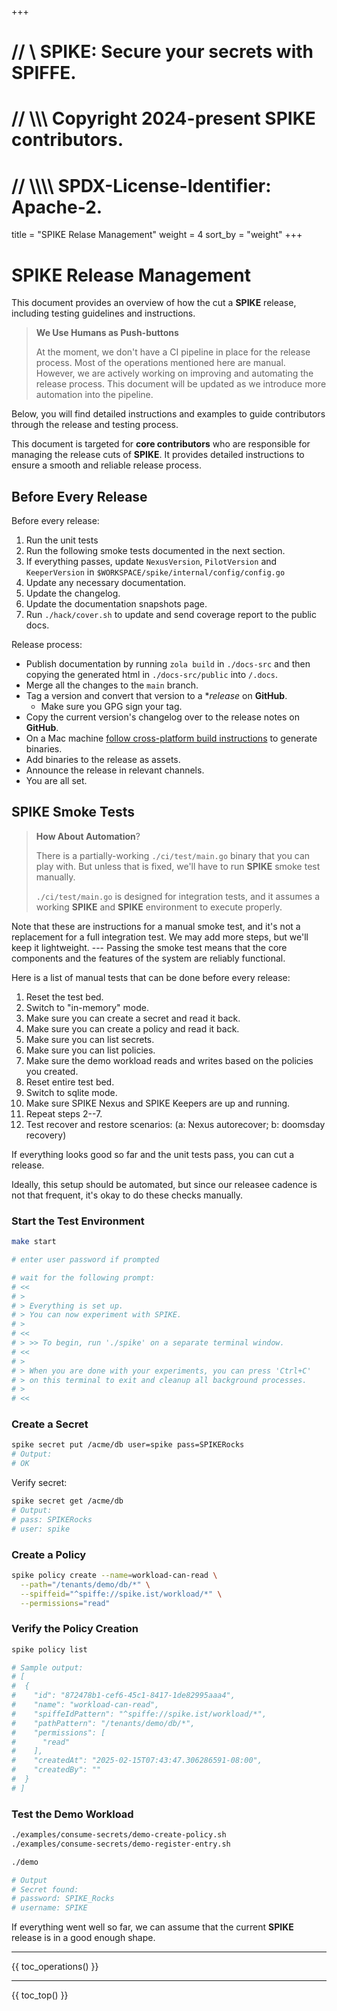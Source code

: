 +++
# //    \\ SPIKE: Secure your secrets with SPIFFE.
# //  \\\\\ Copyright 2024-present SPIKE contributors.
# // \\\\\\\ SPDX-License-Identifier: Apache-2.

title = "SPIKE Relase Management"
weight = 4
sort_by = "weight"
+++

# SPIKE Release Management

This document provides an overview of how the cut a **SPIKE** release, including
testing guidelines and instructions.

> **We Use Humans as Push-buttons**
> 
> At the moment, we don't have a CI pipeline in place for the release
> process. Most of the operations mentioned here are manual. However, we are
> actively working on improving and automating the release process. This 
> document will be updated as we introduce more automation into the pipeline.

Below, you will find detailed instructions and examples to guide contributors
through the release and testing process.

This document is targeted for **core contributors** who are responsible for
managing the release cuts of **SPIKE**. It provides detailed instructions to
ensure a smooth and reliable release process.

## Before Every Release

Before every release:

1. Run the unit tests
2. Run the following smoke tests documented in the next section.
3. If everything passes, update `NexusVersion`, `PilotVersion` 
   and `KeeperVersion` in `$WORKSPACE/spike/internal/config/config.go`
4. Update any necessary documentation.
5. Update the changelog.
6. Update the documentation snapshots page.
7. Run `./hack/cover.sh` to update and send coverage report to the public docs.

Release process:

* Publish documentation by running `zola build` in `./docs-src` and then
  copying the generated html in `./docs-src/public` into `/.docs`.
* Merge all the changes to the `main` branch.
* Tag a version and convert that version to a **release* on **GitHub**.
  * Make sure you GPG sign your tag.
* Copy the current version's changelog over to the release notes on **GitHub**.
* On a Mac machine [follow cross-platform build instructions][cross-platform]
  to generate binaries.
* Add binaries to the release as assets.
* Announce the release in relevant channels.
* You are all set.

[cross-platform]: @/operations/build.md "SPIKE Cross-Platform Build"

## SPIKE Smoke Tests

> **How About Automation**?
>
> There is a partially-working `./ci/test/main.go` binary that you can play
> with. But unless that is fixed, we'll have to run **SPIKE** smoke test
> manually.
>
> `./ci/test/main.go` is designed for integration tests, and it assumes a
> working **SPIKE** and **SPIKE** environment to execute properly.

Note that these are instructions for a manual smoke test, and it's not a
replacement for a full integration test. We may add more steps, but we'll
keep it lightweight. --- Passing the smoke test means that the core components
and the features of the system are reliably functional.

Here is a list of manual tests that can be done before every release:

1. Reset the test bed.
2. Switch to "in-memory" mode.
3. Make sure you can create a secret and read it back.
4. Make sure you can create a policy and read it back.
5. Make sure you can list secrets.
6. Make sure you can list policies.
7. Make sure the demo workload reads and writes based on the
   policies you created.
8. Reset entire test bed.
9. Switch to sqlite mode.
10. Make sure SPIKE Nexus and SPIKE Keepers are up and running.
11. Repeat steps 2--7.
12. Test recover and restore scenarios:
    (a: Nexus autorecover; b: doomsday recovery)

If everything looks good so far and the unit tests pass, you can cut a release.

Ideally, this setup should be automated, but since our releasee cadence is 
not that frequent, it's okay to do these checks manually.

### Start the Test Environment

```bash
make start

# enter user password if prompted

# wait for the following prompt:
# <<
# >
# > Everything is set up.
# > You can now experiment with SPIKE.
# >
# <<
# > >> To begin, run './spike' on a separate terminal window.
# <<
# >
# > When you are done with your experiments, you can press 'Ctrl+C'
# > on this terminal to exit and cleanup all background processes.
# >
# <<
```

### Create a Secret

```bash
spike secret put /acme/db user=spike pass=SPIKERocks
# Output:
# OK
```

Verify secret:

```bash 
spike secret get /acme/db
# Output:
# pass: SPIKERocks
# user: spike
```

### Create a Policy

```bash
spike policy create --name=workload-can-read \
  --path="/tenants/demo/db/*" \
  --spiffeid="^spiffe://spike.ist/workload/*" \
  --permissions="read"
```

### Verify the Policy Creation

```bash
spike policy list

# Sample output:
# [
#  {
#    "id": "872478b1-cef6-45c1-8417-1de82995aaa4",
#    "name": "workload-can-read",
#    "spiffeIdPattern": "^spiffe://spike.ist/workload/*",
#    "pathPattern": "/tenants/demo/db/*",
#    "permissions": [
#      "read"
#    ],
#    "createdAt": "2025-02-15T07:43:47.306286591-08:00",
#    "createdBy": ""
#  }
# ]
```

### Test the Demo Workload

```bash
./examples/consume-secrets/demo-create-policy.sh
./examples/consume-secrets/demo-register-entry.sh

./demo

# Output
# Secret found:
# password: SPIKE_Rocks
# username: SPIKE
```

If everything went well so far, we can assume that the current **SPIKE** release
is in a good enough shape.

----

{{ toc_operations() }}

----

{{ toc_top() }}
